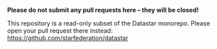 **Please do not submit any pull requests here – they will be closed!**

This repository is a read-only subset of the Datastar monorepo. Please open your pull request there instead:
<https://github.com/starfederation/datastar>
